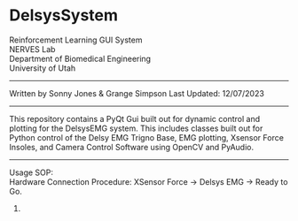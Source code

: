 # DelsysSystem
Reinforcement Learning GUI System  
NERVES Lab  
Department of Biomedical Engineering  
University of Utah  

---

Written by Sonny Jones & Grange Simpson
Last Updated: 12/07/2023

---

This repository contains a PyQt Gui built out for dynamic control and plotting for the DelsysEMG system. This includes classes built out for Python control of the Delsy EMG Trigno Base, EMG plotting, Xsensor Force Insoles, and Camera Control Software using OpenCV and PyAudio.

---

Usage SOP:  
Hardware Connection Procedure: XSensor Force -> Delsys EMG -> Ready to Go.  

1) 


